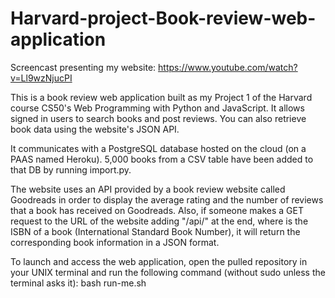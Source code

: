 # Harvard-project-Book-review-web-application

Screencast presenting my website: https://www.youtube.com/watch?v=Ll9wzNjucPI

This is a book review web application built as my Project 1 of the Harvard course CS50's Web Programming with Python and JavaScript. It allows signed in users to search books and post reviews. You can also retrieve book data using the website's JSON API. 

It communicates with a PostgreSQL database hosted on the cloud (on a PAAS named Heroku). 5,000 books from a CSV table have been added to that DB by running import.py.

The website uses an API provided by a book review website called Goodreads in order to display the average rating and the number of reviews that a book has received on Goodreads. Also, if someone makes a GET request to the URL of the website adding "/api/<isbn>" at the end, where <isbn> is the ISBN of a book (International Standard Book Number), it will return the corresponding book information in a JSON format.

To launch and access the web application, open the pulled repository in your UNIX terminal and run the following command (without sudo unless the terminal asks it): bash run-me.sh
